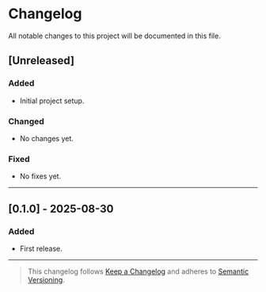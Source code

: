 # Changelog

All notable changes to this project will be documented in this file.

## [Unreleased]

### Added

- Initial project setup.

### Changed

- No changes yet.

### Fixed

- No fixes yet.

---

## [0.1.0] - 2025-08-30

### Added

- First release.

---

> This changelog follows [Keep a Changelog](https://keepachangelog.com/en/1.0.0/) and adheres to [Semantic Versioning](https://semver.org/spec/v2.0.0.html).
